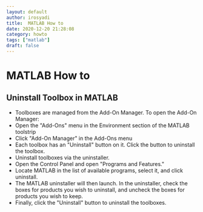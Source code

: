```yaml
---
layout: default
author: irosyadi
title:  MATLAB How to
date: 2020-12-20 21:28:08
category: howto
tags: ["matlab"]
draft: false
---
```


# MATLAB How to

## Uninstall Toolbox in MATLAB
- Toolboxes are managed from the Add-On Manager. To open the Add-On Manager:
- Open the "Add-Ons" menu in the Environment section of the MATLAB toolstrip
- Click "Add-On Manager" in the Add-Ons menu
- Each toolbox has an "Uninstall" button on it. Click the button to uninstall the toolbox.
- Uninstall toolboxes via the uninstaller.
- Open the Control Panel and open "Programs and Features."
- Locate MATLAB in the list of available programs, select it, and click uninstall.
- The MATLAB uninstaller will then launch. In the uninstaller, check the boxes for products you wish to uninstall, and uncheck the boxes for products you wish to keep.
- Finally, click the "Uninstall" button to uninstall the toolboxes.